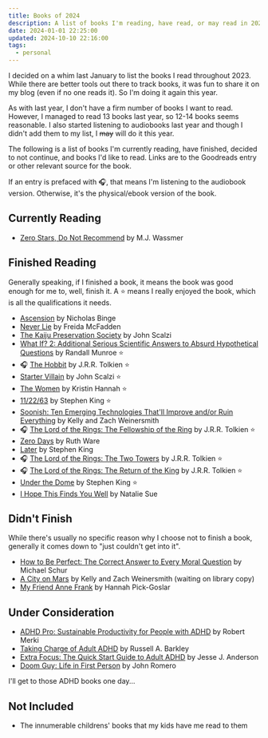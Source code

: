 ```yaml
---
title: Books of 2024
description: A list of books I'm reading, have read, or may read in 2024.
date: 2024-01-01 22:25:00
updated: 2024-10-10 22:16:00
tags:
  - personal
---
```


I decided on a whim last January to list the books I read throughout 2023. While there are better tools out there to track books, it was fun to share it on my blog (even if no one reads it). So I'm doing it again this year.

As with last year, I don't have a firm number of books I want to read. However, I managed to read 13 books last year, so 12-14 books seems reasonable. I also started listening to audiobooks last year and though I didn't add them to my list, I ~~may~~ will do it this year.

The following is a list of books I'm currently reading, have finished, decided to not continue, and books I'd like to read. Links are to the Goodreads entry or other relevant source for the book.

If an entry is prefaced with 🎧, that means I'm listening to the audiobook version. Otherwise, it's the physical/ebook version of the book.

## Currently Reading

- [Zero Stars, Do Not Recommend](https://www.goodreads.com/book/show/200174139-zero-stars-do-not-recommend) by M.J. Wassmer

## Finished Reading

Generally speaking, if I finished a book, it means the book was good enough for me to, well, finish it. A ⭐ means I really enjoyed the book, which is all the qualifications it needs.

- [Ascension](https://www.goodreads.com/book/show/61813107-ascension) by Nicholas Binge
- [Never Lie](https://www.goodreads.com/book/show/62080187-never-lie) by Freida McFadden
- [The Kaiju Preservation Society](https://www.goodreads.com/book/show/57693406-the-kaiju-preservation-society) by John Scalzi
- [What If? 2: Additional Serious Scientific Answers to Absurd Hypothetical Questions](https://www.goodreads.com/book/show/60190659-what-if-2) by Randall Munroe ⭐
- 🎧 [The Hobbit](https://www.goodreads.com/book/show/59733167-the-hobbit) by J.R.R. Tolkien ⭐
- [Starter Villain](https://www.goodreads.com/book/show/61885029-starter-villain) by John Scalzi ⭐
- [The Women](https://www.goodreads.com/book/show/127305853-the-women) by Kristin Hannah ⭐
- [11/22/63](https://www.goodreads.com/book/show/10644930-11-22-63) by Stephen King ⭐
- [Soonish: Ten Emerging Technologies That'll Improve and/or Ruin Everything](https://www.goodreads.com/book/show/34490192-soonish) by Kelly and Zach Weinersmith
- 🎧 [The Lord of the Rings: The Fellowship of the Ring](https://www.goodreads.com/book/show/61215351-the-fellowship-of-the-ring) by J.R.R. Tolkien ⭐
- [Zero Days](https://www.goodreads.com/book/show/62919765-zero-days) by Ruth Ware
- [Later](https://www.goodreads.com/book/show/54798175-later) by Stephen King
- 🎧 [The Lord of the Rings: The Two Towers](https://www.goodreads.com/book/show/61215372-the-two-towers) by J.R.R. Tolkien ⭐
- 🎧 [The Lord of the Rings: The Return of the King](https://www.goodreads.com/book/show/61215384-the-return-of-the-king) by J.R.R. Tolkien ⭐
- [Under the Dome](https://www.goodreads.com/book/show/6320534-under-the-dome) by Stephen King ⭐
- [I Hope This Finds You Well](https://www.goodreads.com/book/show/200987323-i-hope-this-finds-you-well) by Natalie Sue

## Didn't Finish

While there's usually no specific reason why I choose not to finish a book, generally it comes down to "just couldn't get into it".

- [How to Be Perfect: The Correct Answer to Every Moral Question](https://www.goodreads.com/book/show/58484901-how-to-be-perfect) by Michael Schur
- [A City on Mars](https://www.goodreads.com/book/show/125084292-a-city-on-mars) by Kelly and Zach Weinersmith (waiting on library copy)
- [My Friend Anne Frank](https://www.goodreads.com/book/show/62874040-my-friend-anne-frank) by Hannah Pick-Goslar

## Under Consideration

- [ADHD Pro: Sustainable Productivity for People with ADHD](https://adhdpro.xyz/) by Robert Merki
- [Taking Charge of Adult ADHD](https://www.guilford.com/books/Taking-Charge-of-Adult-ADHD/Russell-Barkley/9781462546855) by Russell A. Barkley
- [Extra Focus: The Quick Start Guide to Adult ADHD](https://www.goodreads.com/book/show/197655262-extra-focus) by Jesse J. Anderson
- [Doom Guy: Life in First Person](https://www.goodreads.com/book/show/60310722-doom-guy) by John Romero

I'll get to those ADHD books one day...

## Not Included

- The innumerable childrens' books that my kids have me read to them
